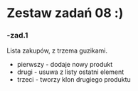 # Zestaw zadań 08 :)

### -zad.1
Lista zakupów, z trzema guzikami. 
- pierwszy - dodaje nowy produkt
- drugi - usuwa z listy ostatni element
- trzeci - tworzy klon drugiego produktu
